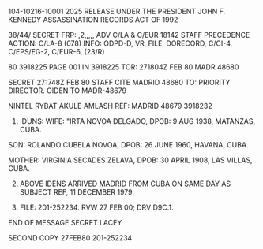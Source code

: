 104-10216-10001 2025 RELEASE UNDER THE PRESIDENT JOHN F. KENNEDY ASSASSINATION RECORDS ACT OF 1992

38/44/ SECRET FRP: ,2,,,,,
ADV C/LA & C/EUR 18142 STAFF
PRECEDENCE
ACTION: C/LA-8 (078) INFO: ODPD-D, VR, FILE, DORECORD, C/CI-4,
C/EPS/EG-2, C/EUR-6, (23/R)

80 3918225 PAGE 001 IN 3918225
TOR: 271804Z FEB 80 MADR 48680

SECRET 271748Z FEB 80 STAFF
CITE MADRID 48680
TO: PRIORITY DIRECTOR. OIDEN TO MADR-48679

NINTEL RYBAT AKULE AMLASH
REF: MADRID 48679 3918232
1. IDUNS:
WIFE: "IRTA NOVOA DELGADO, DPOB: 9 AUG 1938, MATANZAS,
CUBA.

SON: ROLANDO CUBELA NOVOA, DPOB: 26 JUNE 1960, HAVANA,
CUBA.

MOTHER: VIRGINIA SECADES ZELAVA, DPOB: 30 APRIL 1908,
LAS VILLAS, CUBA.

2. ABOVE IDENS ARRIVED MADRID FROM CUBA ON SAME DAY AS SUBJECT
REF, 11 DECEMBER 1979.

3. FILE: 201-252234. RVW 27 FEB 00; DRV D9C.1.

END OF MESSAGE SECRET
LACEY

SECOND COPY
27FEB80
201-252234
